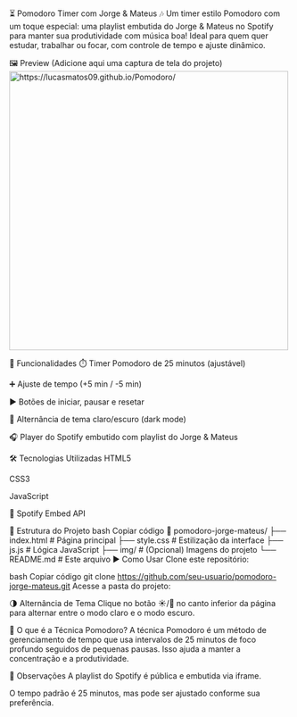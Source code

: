 ⏳ Pomodoro Timer com Jorge & Mateus 🎶
Um timer estilo Pomodoro com um toque especial: uma playlist embutida do Jorge & Mateus no Spotify para manter sua produtividade com música boa!
Ideal para quem quer estudar, trabalhar ou focar, com controle de tempo e ajuste dinâmico.

🖼️ Preview
(Adicione aqui uma captura de tela do projeto)
<img src="img/preview-pomodoro.png" alt=" https://lucasmatos09.github.io/Pomodoro/" width="500"/>

🚀 Funcionalidades
⏱️ Timer Pomodoro de 25 minutos (ajustável)

➕ Ajuste de tempo (+5 min / -5 min)

▶️ Botões de iniciar, pausar e resetar

🌙 Alternância de tema claro/escuro (dark mode)

🎧 Player do Spotify embutido com playlist do Jorge & Mateus

🛠️ Tecnologias Utilizadas
HTML5

CSS3

JavaScript

🎵 Spotify Embed API

📁 Estrutura do Projeto
bash
Copiar código
📂 pomodoro-jorge-mateus/
├── index.html           # Página principal
├── style.css            # Estilização da interface
├── js.js                # Lógica JavaScript
├── img/                 # (Opcional) Imagens do projeto
└── README.md            # Este arquivo
▶️ Como Usar
Clone este repositório:

bash
Copiar código
git clone https://github.com/seu-usuario/pomodoro-jorge-mateus.git
Acesse a pasta do projeto:

🌗 Alternância de Tema
Clique no botão ☀️/🌙 no canto inferior da página para alternar entre o modo claro e o modo escuro.

🧠 O que é a Técnica Pomodoro?
A técnica Pomodoro é um método de gerenciamento de tempo que usa intervalos de 25 minutos de foco profundo seguidos de pequenas pausas. Isso ajuda a manter a concentração e a produtividade.

📌 Observações
A playlist do Spotify é pública e embutida via iframe.

O tempo padrão é 25 minutos, mas pode ser ajustado conforme sua preferência.
